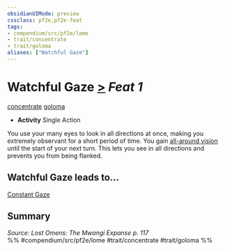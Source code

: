 ```yaml
---
obsidianUIMode: preview
cssclass: pf2e,pf2e-feat
tags:
- compendium/src/pf2e/lome
- trait/concentrate
- trait/goloma
aliases: ["Watchful Gaze"]
---
```

# Watchful Gaze  [>](../../Rules/core-rulebook/chapter-9-playing-the-game.md#Actions "Single Action") *Feat 1*  
[concentrate](../../Rules/traits/concentrate.md)  [goloma](../../Rules/traits/goloma-lome.md)  

- **Activity** Single Action

You use your many eyes to look in all directions at once, making you extremely observant for a short period of time. You gain [all-around vision](../../Rules/abilities/all-around-vision.md) until the start of your next turn. This lets you see in all directions and prevents you from being flanked.

## Watchful Gaze leads to...

[Constant Gaze](constant-gaze-lome.md)

## Summary

*Source: Lost Omens: The Mwangi Expanse p. 117*  
%% #compendium/src/pf2e/lome #trait/concentrate #trait/goloma %%